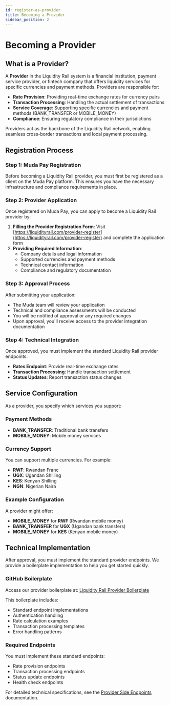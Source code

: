 ```yaml
---
id: register-as-provider
title: Becoming a Provider
sidebar_position: 2
---
```


# Becoming a Provider

## What is a Provider?

A **Provider** in the Liquidity Rail system is a financial institution, payment service provider, or fintech company that offers liquidity services for specific currencies and payment methods. Providers are responsible for:

- **Rate Provision**: Providing real-time exchange rates for currency pairs
- **Transaction Processing**: Handling the actual settlement of transactions
- **Service Coverage**: Supporting specific currencies and payment methods (BANK_TRANSFER or MOBILE_MONEY)
- **Compliance**: Ensuring regulatory compliance in their jurisdictions

Providers act as the backbone of the Liquidity Rail network, enabling seamless cross-border transactions and local payment processing.

## Registration Process

### Step 1: Muda Pay Registration
Before becoming a Liquidity Rail provider, you must first be registered as a client on the Muda Pay platform. This ensures you have the necessary infrastructure and compliance requirements in place.

### Step 2: Provider Application
Once registered on Muda Pay, you can apply to become a Liquidity Rail provider by:

1. **Filling the Provider Registration Form**: Visit [https://liquidityrail.com/provider-register](https://liquidityrail.com/provider-register) and complete the application form
2. **Providing Required Information**:
   - Company details and legal information
   - Supported currencies and payment methods
   - Technical contact information
   - Compliance and regulatory documentation

### Step 3: Approval Process
After submitting your application:
- The Muda team will review your application
- Technical and compliance assessments will be conducted
- You will be notified of approval or any required changes
- Upon approval, you'll receive access to the provider integration documentation

### Step 4: Technical Integration
Once approved, you must implement the standard Liquidity Rail provider endpoints:

- **Rates Endpoint**: Provide real-time exchange rates
- **Transaction Processing**: Handle transaction settlement
- **Status Updates**: Report transaction status changes

## Service Configuration

As a provider, you specify which services you support:

### Payment Methods
- **BANK_TRANSFER**: Traditional bank transfers
- **MOBILE_MONEY**: Mobile money services

### Currency Support
You can support multiple currencies. For example:
- **RWF**: Rwandan Franc
- **UGX**: Ugandan Shilling
- **KES**: Kenyan Shilling
- **NGN**: Nigerian Naira

### Example Configuration
A provider might offer:
- **MOBILE_MONEY** for **RWF** (Rwandan mobile money)
- **BANK_TRANSFER** for **UGX** (Ugandan bank transfers)
- **MOBILE_MONEY** for **KES** (Kenyan mobile money)

## Technical Implementation

After approval, you must implement the standard provider endpoints. We provide a boilerplate implementation to help you get started quickly.

### GitHub Boilerplate
Access our provider boilerplate at: [Liquidity Rail Provider Boilerplate](https://github.com/Muda-Dev/lr-provider-boilerplate)

This boilerplate includes:
- Standard endpoint implementations
- Authentication handling
- Rate calculation examples
- Transaction processing templates
- Error handling patterns

### Required Endpoints
You must implement these standard endpoints:
- Rate provision endpoints
- Transaction processing endpoints
- Status update endpoints
- Health check endpoints

For detailed technical specifications, see the [Provider Side Endpoints](./provider-side) documentation.

